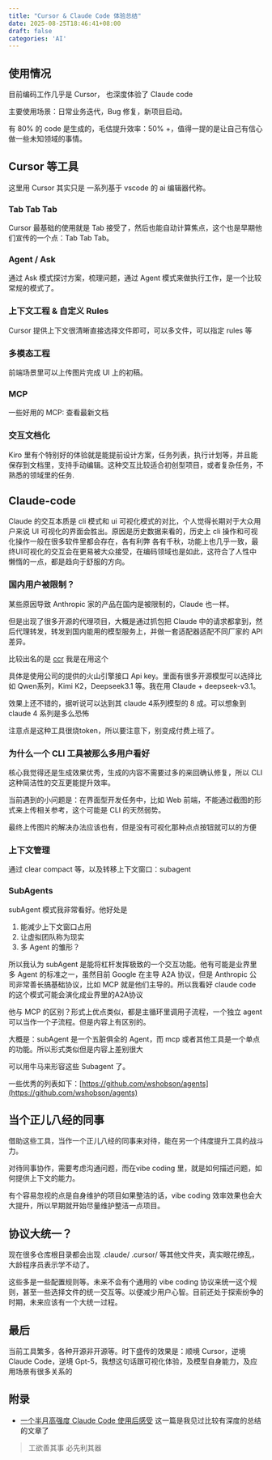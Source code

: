 ```yaml
---
title: "Cursor & Claude Code 体验总结"
date: 2025-08-25T18:46:41+08:00
draft: false
categories: 'AI'
---
```


## 使用情况
目前编码工作几乎是 Cursor， 也深度体验了 Claude code

主要使用场景：日常业务迭代，Bug 修复，新项目启动。

有 80% 的 code 是生成的，毛估提升效率：50% +，值得一提的是让自己有信心做一些未知领域的事情。
 
## Cursor 等工具
这里用 Cursor 其实只是 一系列基于 vscode 的 ai 编辑器代称。
### Tab Tab Tab
Cursor 最基础的使用就是 Tab 接受了，然后也能自动计算焦点，这个也是早期他们宣传的一个点：Tab Tab Tab。

### Agent / Ask
通过 Ask 模式探讨方案，梳理问题，通过 Agent 模式来做执行工作，是一个比较常规的模式了。

### 上下文工程 & 自定义 Rules
Cursor 提供上下文很清晰直接选择文件即可，可以多文件，可以指定 rules 等

### 多模态工程
前端场景里可以上传图片完成 UI 上的初稿。

### MCP
一些好用的 MCP: 查看最新文档

### 交互文档化
Kiro 里有个特别好的体验就是能提前设计方案，任务列表，执行计划等，并且能保存到文档里，支持手动编辑。这种交互比较适合初创型项目，或者复杂任务，不熟悉的领域里的任务.

## Claude-code
Claude 的交互本质是 cli 模式和 ui 可视化模式的对比，个人觉得长期对于大众用户来说 UI 可视化的界面会胜出。原因是历史数据来看的，历史上 cli 操作和可视化操作一般在很多软件里都会存在，各有利弊
各有千秋，功能上也几乎一致，最终UI可视化的交互会在更易被大众接受，在编码领域也是如此，这符合了人性中懒惰的一点，都是趋向于舒服的方向。

### 国内用户被限制？
某些原因导致 Anthropic 家的产品在国内是被限制的，Claude 也一样。

但是出现了很多开源的代理项目，大概是通过抓包把 Claude 中的请求都拿到，然后代理转发，转发到国内能用的模型服务上，并做一套适配器适配不同厂家的 API 差异。

比较出名的是 [ccr](https://github.com/musistudio/claude-code-router) 我是在用这个

具体是使用公司的提供的火山引擎接口 Api key。里面有很多开源模型可以选择比如 Qwen系列，Kimi K2，Deepseek3.1 等。我在用 Claude + deepseek-v3.1。

效果上还不错的，据听说可以达到其 claude 4系列模型的 8 成。可以想象到 claude 4 系列是多么恐怖

注意点是这种工具很烧token，所以要注意下，别变成付费上班了。
### 为什么一个 CLI 工具被那么多用户看好
核心我觉得还是生成效果优秀，生成的内容不需要过多的来回确认修复，所以 CLI 这种简洁性的交互更能提升效率。

当前遇到的小问题是：在界面型开发任务中，比如 Web 前端，不能通过截图的形式来上传相关参考，这个可能是 CLI 的天然弱势。

最终上传图片的解决办法应该也有，但是没有可视化那种点点按钮就可以的方便

### 上下文管理
通过 clear compact 等，以及转移上下文窗口：subagent

### SubAgents
subAgent 模式我非常看好。他好处是
1. 能减少上下文窗口占用
2. 让虚拟团队称为现实
3. 多 Agent 的雏形？

所以我认为 subAgent 是能将杠杆发挥极致的一个交互功能。他有可能是业界里多 Agent 的标准之一，虽然目前 Google 在主导 A2A 协议，但是 Anthropic 公司非常善长搞基础协议，比如 MCP 就是他们主导的。所以我看好 claude code 的这个模式可能会演化成业界里的A2A协议

他与 MCP 的区别？形式上优点类似，都是主循环里调用子流程，一个独立 agent 可以当作一个子流程。但是内容上有区别的。

大概是：subAgent 是一个五脏俱全的 Agent，而 mcp 或者其他工具是一个单点的功能。所以形式类似但是内容上差别很大

可以用牛马来形容这些 Subagent 了。

一些优秀的列表如下：[https://github.com/wshobson/agents](https://github.com/wshobson/agents)

## 当个正儿八经的同事
借助这些工具，当作一个正儿八经的同事来对待，能在另一个纬度提升工具的战斗力。

对待同事协作，需要考虑沟通问题，而在vibe coding 里，就是如何描述问题，如何提供上下文的能力。

有个容易忽视的点是自身维护的项目如果整洁的话，vibe coding 效率效果也会大大提升，所以早期就开始尽量维护整洁一点项目。
## 协议大统一？
现在很多仓库根目录都会出现 .claude/ .cursor/ 等其他文件夹，真实眼花缭乱，大龄程序员表示学不动了。

这些多是一些配置规则等。未来不会有个通用的 vibe coding 协议来统一这个规则，甚至一些选择文件的统一交互等。以便减少用户心智。目前还处于探索纷争的时期，未来应该有一个大统一过程。
## 最后
当前工具繁多，各种开源非开源等。时下盛传的效果是：顺境 Cursor，逆境 Claude Code，逆境 Gpt-5，我想这句话跟可视化体验，及模型自身能力，及应用场景有很多关系的

## 附录
* [一个半月高强度 Claude Code 使用后感受](https://onevcat.com/2025/08/claude-code/) 这一篇是我见过比较有深度的总结的文章了

> 工欲善其事 必先利其器
